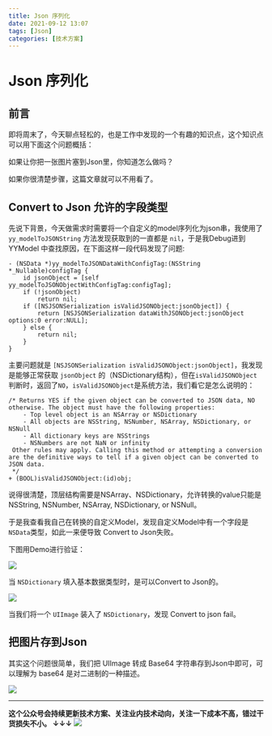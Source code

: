 ```yaml
---
title: Json 序列化
date: 2021-09-12 13:07
tags: [Json]
categories: [技术方案]
---
```


# Json 序列化

## 前言

即将周末了，今天聊点轻松的，也是工作中发现的一个有趣的知识点，这个知识点可以用下面这个问题概括：

如果让你把一张图片塞到Json里，你知道怎么做吗？

如果你很清楚步骤，这篇文章就可以不用看了。

## Convert to Json 允许的字段类型

先说下背景，今天做需求时需要将一个自定义的model序列化为json串，我使用了 `yy_modelToJSONString` 方法发现获取到的一直都是 `nil`，于是我Debug进到 YYModel 中查找原因，在下面这样一段代码发现了问题:

```
- (NSData *)yy_modelToJSONDataWithConfigTag:(NSString *_Nullable)configTag {
    id jsonObject = [self yy_modelToJSONObjectWithConfigTag:configTag];
    if (!jsonObject)
        return nil;
    if ([NSJSONSerialization isValidJSONObject:jsonObject]) {
        return [NSJSONSerialization dataWithJSONObject:jsonObject options:0 error:NULL];
    } else {
        return nil;
    }
}
```

主要问题就是 `[NSJSONSerialization isValidJSONObject:jsonObject]`，我发现是能够正常获取 `jsonObject` 的（NSDictionary结构），但在`isValidJSONObject`判断时，返回了`NO`，`isValidJSONObject`是系统方法，我们看它是怎么说明的：

```
/* Returns YES if the given object can be converted to JSON data, NO otherwise. The object must have the following properties:
    - Top level object is an NSArray or NSDictionary
    - All objects are NSString, NSNumber, NSArray, NSDictionary, or NSNull
    - All dictionary keys are NSStrings
    - NSNumbers are not NaN or infinity
 Other rules may apply. Calling this method or attempting a conversion are the definitive ways to tell if a given object can be converted to JSON data.
 */
+ (BOOL)isValidJSONObject:(id)obj;
```

说得很清楚，顶层结构需要是NSArray、NSDictionary，允许转换的value只能是NSString, NSNumber, NSArray, NSDictionary, or NSNull。

于是我查看我自己在转换的自定义Model，发现自定义Model中有一个字段是 `NSData`类型，如此一来便导致 Convert to Json失败。

下图用Demo进行验证：

![](https://tva1.sinaimg.cn/large/008i3skNgy1guc3cqd722j60yc0bbgn302.jpg)

当 `NSDictionary` 填入基本数据类型时，是可以Convert to Json的。

![](https://tva1.sinaimg.cn/large/008i3skNgy1guc3fzmhauj60p00fbwgb02.jpg)

当我们将一个 `UIImage` 装入了 `NSDictionary`，发现 Convert to json fail。

## 把图片存到Json

其实这个问题很简单，我们把 UIImage 转成 Base64 字符串存到Json中即可，可以理解为 base64 是对二进制的一种描述。

![](https://tva1.sinaimg.cn/large/008i3skNgy1guc3nqcweaj60yi0hf42202.jpg)

------
**这个公众号会持续更新技术方案、关注业内技术动向，关注一下成本不高，错过干货损失不小。
↓↓↓**
![](https://tva1.sinaimg.cn/large/e6c9d24egy1gzzmv1p67mj21bi0hcwgh.jpg)